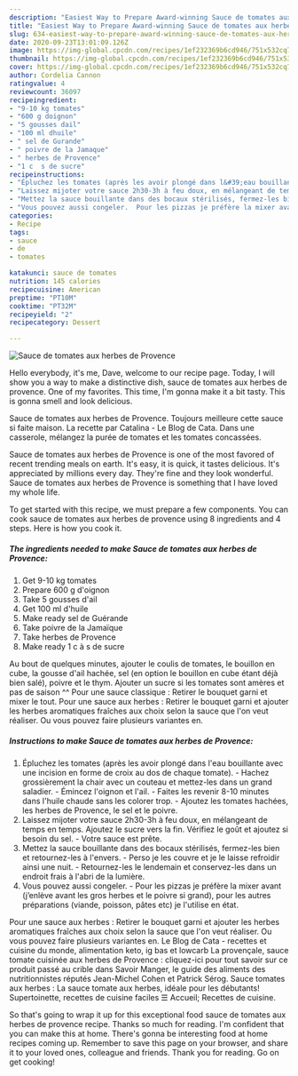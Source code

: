 ```yaml
---
description: "Easiest Way to Prepare Award-winning Sauce de tomates aux herbes de Provence"
title: "Easiest Way to Prepare Award-winning Sauce de tomates aux herbes de Provence"
slug: 634-easiest-way-to-prepare-award-winning-sauce-de-tomates-aux-herbes-de-provence
date: 2020-09-23T13:01:09.126Z
image: https://img-global.cpcdn.com/recipes/1ef232369b6cd946/751x532cq70/sauce-de-tomates-aux-herbes-de-provence-photo-principale-de-la-recette.jpg
thumbnail: https://img-global.cpcdn.com/recipes/1ef232369b6cd946/751x532cq70/sauce-de-tomates-aux-herbes-de-provence-photo-principale-de-la-recette.jpg
cover: https://img-global.cpcdn.com/recipes/1ef232369b6cd946/751x532cq70/sauce-de-tomates-aux-herbes-de-provence-photo-principale-de-la-recette.jpg
author: Cordelia Cannon
ratingvalue: 4
reviewcount: 36097
recipeingredient:
- "9-10 kg tomates"
- "600 g doignon"
- "5 gousses dail"
- "100 ml dhuile"
- " sel de Gurande"
- " poivre de la Jamaque"
- " herbes de Provence"
- "1 c  s de sucre"
recipeinstructions:
- "Épluchez les tomates (après les avoir plongé dans l&#39;eau bouillante avec une incision en forme de croix au dos de chaque tomate). Hachez grossièrement la chair avec un couteau et mettez-les dans un grand saladier. Émincez l&#39;oignon et l&#39;ail. Faites les revenir 8-10 minutes dans l&#39;huile chaude sans les colorer trop. Ajoutez les tomates hachées, les herbes de Provence, le sel et le poivre."
- "Laissez mijoter votre sauce 2h30-3h à feu doux, en mélangeant de temps en temps. Ajoutez le sucre vers la fin. Vérifiez le goût et ajoutez si besoin du sel. Votre sauce est prête."
- "Mettez la sauce bouillante dans des bocaux stérilisés, fermez-les bien et retournez-les à l&#39;envers. Perso je les couvre et je le laisse refroidir ainsi une nuit. Retournez-les le lendemain et conservez-les dans un endroit frais à l&#39;abri de la lumière."
- "Vous pouvez aussi congeler.  Pour les pizzas je préfère la mixer avant (j’enlève avant les gros herbes et le poivre si grand), pour les autres préparations (viande, poisson, pâtes etc) je l&#39;utilise en état."
categories:
- Recipe
tags:
- sauce
- de
- tomates

katakunci: sauce de tomates 
nutrition: 145 calories
recipecuisine: American
preptime: "PT10M"
cooktime: "PT32M"
recipeyield: "2"
recipecategory: Dessert

---
```



![Sauce de tomates aux herbes de Provence](https://img-global.cpcdn.com/recipes/1ef232369b6cd946/751x532cq70/sauce-de-tomates-aux-herbes-de-provence-photo-principale-de-la-recette.jpg)

Hello everybody, it's me, Dave, welcome to our recipe page. Today, I will show you a way to make a distinctive dish, sauce de tomates aux herbes de provence. One of my favorites. This time, I'm gonna make it a bit tasty. This is gonna smell and look delicious.

Sauce de tomates aux herbes de Provence. Toujours meilleure cette sauce si faite maison. La recette par Catalina - Le Blog de Cata. Dans une casserole, mélangez la purée de tomates et les tomates concassées.

Sauce de tomates aux herbes de Provence is one of the most favored of recent trending meals on earth. It's easy, it is quick, it tastes delicious. It's appreciated by millions every day. They're fine and they look wonderful. Sauce de tomates aux herbes de Provence is something that I have loved my whole life.


To get started with this recipe, we must prepare a few components. You can cook sauce de tomates aux herbes de provence using 8 ingredients and 4 steps. Here is how you cook it.

<!--inarticleads1-->

##### The ingredients needed to make Sauce de tomates aux herbes de Provence:

1. Get 9-10 kg tomates
1. Prepare 600 g d&#39;oignon
1. Take 5 gousses d&#39;ail
1. Get 100 ml d&#39;huile
1. Make ready  sel de Guérande
1. Take  poivre de la Jamaïque
1. Take  herbes de Provence
1. Make ready 1 c à s de sucre


Au bout de quelques minutes, ajouter le coulis de tomates, le bouillon en cube, la gousse d&#39;ail hachée, sel (en option le bouillon en cube étant déjà bien salé), poivre et le thym. Ajouter un sucre si les tomates sont amères et pas de saison ^^ Pour une sauce classique : Retirer le bouquet garni et mixer le tout. Pour une sauce aux herbes : Retirer le bouquet garni et ajouter les herbes aromatiques fraîches aux choix selon la sauce que l&#39;on veut réaliser. Ou vous pouvez faire plusieurs variantes en. 

<!--inarticleads2-->

##### Instructions to make Sauce de tomates aux herbes de Provence:

1. Épluchez les tomates (après les avoir plongé dans l&#39;eau bouillante avec une incision en forme de croix au dos de chaque tomate). - Hachez grossièrement la chair avec un couteau et mettez-les dans un grand saladier. - Émincez l&#39;oignon et l&#39;ail. - Faites les revenir 8-10 minutes dans l&#39;huile chaude sans les colorer trop. - Ajoutez les tomates hachées, les herbes de Provence, le sel et le poivre.
1. Laissez mijoter votre sauce 2h30-3h à feu doux, en mélangeant de temps en temps. Ajoutez le sucre vers la fin. Vérifiez le goût et ajoutez si besoin du sel. - Votre sauce est prête.
1. Mettez la sauce bouillante dans des bocaux stérilisés, fermez-les bien et retournez-les à l&#39;envers. - Perso je les couvre et je le laisse refroidir ainsi une nuit. - Retournez-les le lendemain et conservez-les dans un endroit frais à l&#39;abri de la lumière.
1. Vous pouvez aussi congeler.  - Pour les pizzas je préfère la mixer avant (j’enlève avant les gros herbes et le poivre si grand), pour les autres préparations (viande, poisson, pâtes etc) je l&#39;utilise en état.


Pour une sauce aux herbes : Retirer le bouquet garni et ajouter les herbes aromatiques fraîches aux choix selon la sauce que l&#39;on veut réaliser. Ou vous pouvez faire plusieurs variantes en. Le Blog de Cata - recettes et cuisine du monde, alimentation keto, ig bas et lowcarb La provençale, sauce tomate cuisinée aux herbes de Provence : cliquez-ici pour tout savoir sur ce produit passé au crible dans Savoir Manger, le guide des aliments des nutritionnistes réputés Jean-Michel Cohen et Patrick Sérog. Sauce tomates aux herbes : La sauce tomate aux herbes, idéale pour les débutants! Supertoinette, recettes de cuisine faciles ☰ Accueil; Recettes de cuisine. 

So that's going to wrap it up for this exceptional food sauce de tomates aux herbes de provence recipe. Thanks so much for reading. I'm confident that you can make this at home. There's gonna be interesting food at home recipes coming up. Remember to save this page on your browser, and share it to your loved ones, colleague and friends. Thank you for reading. Go on get cooking!
